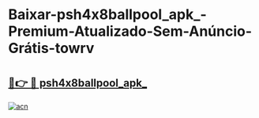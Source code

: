# Baixar-psh4x8ballpool_apk_-Premium-Atualizado-Sem-Anúncio-Grátis-towrv

# <h2><a href="https://oe8a4g.esa.edu.pl?src=psh4x8ballpool_apk_&ref=towrv">🔗👉 🔴 psh4x8ballpool_apk_</a></h2>

[![acn](https://github.com/user-attachments/assets/0f9c940e-d8b0-45ae-aac7-cd30a18b3e1c)](https://oe8a4g.esa.edu.pl?src=psh4x8ballpool_apk_&ref=towrv)

